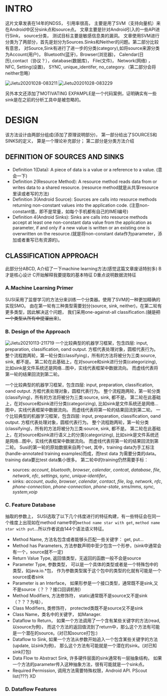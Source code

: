 # INTRO 
这片文章发表在14年的NDSS， 引用率很高， 主要是用了SVM（支持向量机）来在Android中区分sink点和source点。
文章主要是针对Android引入的一些API进行Sink， source分类， 测试目标主要是敏感信息类的漏洞。
文章使用SVM进行分类为了两部分，首先是划分为Sources.Sinks和Neither的问题。第二部分比较有意思， 对Source,Sink有进行了进一步的分类(category),如将source来源分类为Account(用户)， Bluetooth(蓝牙)，Browser(浏览器)， Calendar(日历),contact（协议？），database(数据库)， File(文件)， Network(网络) ，NFC, Setting(设置)， SYNC, unique_identifer, no_category.（第二部分会将neither忽略）

![Jietu20201028-083211](https://user-images.githubusercontent.com/3693435/97376358-22d0d700-18f8-11eb-8e9a-908b46f4edc7.jpg)
![Jietu20201028-083229](https://user-images.githubusercontent.com/3693435/97376362-25cbc780-18f8-11eb-8b47-1af3884292df.jpg)

另外本文还添加了MOTIVATING EXPAMPLE是一个代码案例，证明确实有一些sink是在之前的分析工具中是被忽略的。

# DESIGN
该方法设计由两部分组成(添加了原理说明部分)， 第一部分给出了SOURCES和SINKS的定义， 算是一个理论补充部分； 第二部分是分类方法介绍
## DEFINITION OF SOURCES AND SINKS
 * Definition 1(Data): A piece of data is a value or a reference to a value. (意会一下)
 * Definition 2(Resource Method): A resource method reads data from or writes data to a shared resource. (resource method就是从共享resource里读或者写的方法)
 * Definition 3(Android Source): Sources are calls into resource methods returning non-constant values into the application code. (注意non-constant值，即不是常量，如每个手机都有自己的IMEI编号)
 * Definition 4(Android Sinks): Sinks are calls into resource methods accept at least one non-constant data value from the application as parameter, if and only if a new value is written or an existing one is overwritten on the resource.(就是将non-constant data作为parameter，添加或者重写已有资源的)。 

## CLASSIFICATION APPROACH
此部分分ABCD, A介绍了一下machine learning方法(感觉这篇文章废话特别多) B才是核心设计 C开始解释我要提取的基本特征 D重点说明数据流特征

 ### A.Machine Learning Primer
SUSI采用了监督学习的方法分来训练一个分类器。使用了SVM的一种更加精确的实现SMO。 由在第一轮有三种类型需要划分(source, sink, neither)，在第二轮有更多类型，因此解决这个问题， 我们采用one-against-all classification.(~~就是把一个类型从所有中提溜出来~~)。 

 ### B. Design of the Approach
 ![Jietu20210113-211719](https://user-images.githubusercontent.com/3693435/104459850-47c81280-55e8-11eb-9e9f-f589fe8d7024.jpg)
 一个比较典型的机器学习框架，包含四层: input, preparation, classification, oand output. 方框代表处理对象，圆框代表行为。 整个流程跑两轮，第一轮分类(classifying)，所有的方法将被分为三类:source, sink, 都不是。 第二轮在此基础上，在对source和sink进行分类(categorizing), 比如sink是文件系统还是网络...图中，实线代表框架中数据流向。 而虚线代表将第一轮的结果回流到第二轮。
 
 一个比较典型的机器学习框架，包含四层: input, preparation, classification, oand output. 方框代表处理对象，圆框代表行为。 整个流程跑两轮，第一轮分类(classifying)，所有的方法将被分为三类:source, sink, 都不是。 第二轮在此基础上，在对source和sink进行分类(categorizing), 比如sink是文件系统还是网络...图中，实线代表框架中数据流向。 而虚线代表将第一轮的结果回流到第二轮。
 一个比较典型的机器学习框架，包含四层: input, preparation, classification, oand output. 方框代表处理对象，圆框代表行为。 整个流程跑两轮，第一轮分类(classifying)，所有的方法将被分为三类:source, sink, 都不是。 第二轮在此基础上，在对source和sink进行语义上的分类(categorizing), 比如sink是文件系统还是网络...图中，实线代表框架中数据流向。 而虚线代表将第一轮的结果回流到第二轮。
 Susi的第一轮的原始数据来自两个set, 其中，training data为手工标注(handle-annotated training examples)而成，而test data 为需要分类的data。 training data要比test data集小很多。
 第二轮中的training仍然需要手标：
 - sources: *account*, *bluetooth*, *browser*, *calendar*, *contcat*, *database*, *file*, *network*, *nfc*, *settings*, *sync*, *unique-identifer*。
 - sinks: *account*, *audio*, *browser*, *calendar*, *contact*, *file*, *log*, *network*, *nfc*, *phone-connection*, *phone-connection*, *phone-state*, *sms/mms*, *sync*, *system*,*voip*
 
 ### C. Feature Database
 抽取的参数上， SUSI选取了以下几个纬度进行的特征构建，有一些特征会在同一个维度上出现如在method name中的`method name star with get`, `method name star with put`...所以作者说由144个语法语义特征。
  * Method Name, 方法名包含或者能够头匹配一些关键字： get, put...  
  * Method has Parameters, 方法参数声明中至少包含一个形参，(sink中通常会有一个，source就不一定)
  * Return Value Type, 返回值类型，无返回的函数一般不会是source
  * Parameter Type, 参数类型， 可以是一个具体的类型或者是一个特殊包中的类型，如java.io.*包， 作为参数类型属于这个包中的类型的化就有可能是一个source或者sink
  * Parameter is an Interface， 如果形参是一个接口类型，通常既不是sink,又不是source（？？？接口回调机制）
  * Method Modifiers, 方法修饰符， static通常既不是source又不是sink（？？？为啥）， 
  * Class Modifiers, 类修饰符， protected类既不是source又不是sink
  * Class Name，类名中的关键字， 如Manager.
  * Dataflow to Return， 如果一个方法调用了一个含有某些关键字的方法(read,以source为例)， 而这个方法的返回值流到了return中，那么这个方法有可能是一个潜在的source。(对已知source打包:)
  * Dataflow to Sink, 如果一个方法从参数开始追入一个包含某些关键字的方法(update, 以sink为例)， 那么这个方法有可能就是一个潜在的sink。(对已知sink打包)
  * Data Flow to Abstract Sink, 许多硬件层面的sink通常有一层抽象结构， 如果一个方法的parameter传入这种抽象方法，很有可能就是一个sink点。
  * Required Permission,  调用方法需要特殊权限，Android API. PScout list(???) XD
 
 ### D. Dataflow Features
 
